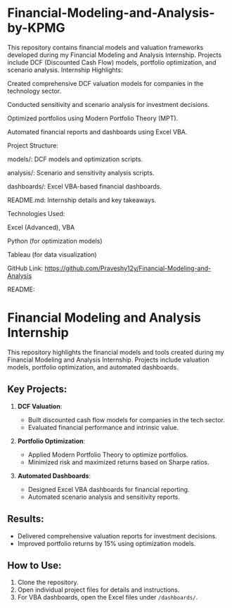 # Financial-Modeling-and-Analysis-by-KPMG
This repository contains financial models and valuation frameworks developed during my Financial Modeling and Analysis Internship. Projects include DCF (Discounted Cash Flow) models, portfolio optimization, and scenario analysis.
Internship Highlights:

Created comprehensive DCF valuation models for companies in the technology sector.

Conducted sensitivity and scenario analysis for investment decisions.

Optimized portfolios using Modern Portfolio Theory (MPT).

Automated financial reports and dashboards using Excel VBA.


Project Structure:

models/: DCF models and optimization scripts.

analysis/: Scenario and sensitivity analysis scripts.

dashboards/: Excel VBA-based financial dashboards.

README.md: Internship details and key takeaways.


Technologies Used:

Excel (Advanced), VBA

Python (for optimization models)

Tableau (for data visualization)


GitHub Link:
https://github.com/Praveshy12y/Financial-Modeling-and-Analysis

README:

# Financial Modeling and Analysis Internship

This repository highlights the financial models and tools created during my Financial Modeling and Analysis Internship. Projects include valuation models, portfolio optimization, and automated dashboards.

## Key Projects:
1. **DCF Valuation**:  
   - Built discounted cash flow models for companies in the tech sector.  
   - Evaluated financial performance and intrinsic value.  

2. **Portfolio Optimization**:  
   - Applied Modern Portfolio Theory to optimize portfolios.  
   - Minimized risk and maximized returns based on Sharpe ratios.  

3. **Automated Dashboards**:  
   - Designed Excel VBA dashboards for financial reporting.  
   - Automated scenario analysis and sensitivity reports.

## Results:
- Delivered comprehensive valuation reports for investment decisions.  
- Improved portfolio returns by 15% using optimization models.

## How to Use:
1. Clone the repository.  
2. Open individual project files for details and instructions.  
3. For VBA dashboards, open the Excel files under `/dashboards/`.
